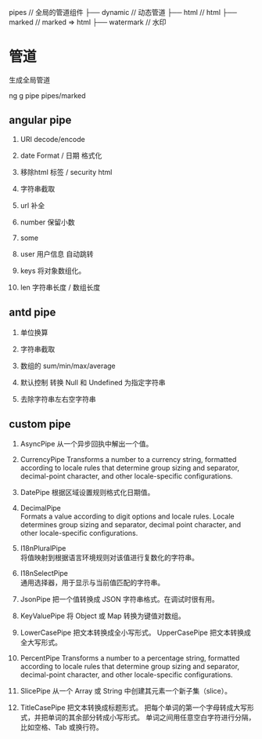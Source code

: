 pipes                  // 全局的管道组件
├── dynamic            // 动态管道
├── html               // html
├── marked             // marked => html
├── watermark          // 水印

   
# 管道


生成全局管道

ng g pipe pipes/marked

## angular pipe 

1. URI decode/encode

2. date Format / 日期 格式化

3. 移除html 标签 / security html

4. 字符串截取

5. url 补全

6. number 保留小数

7. some

8. user 用户信息 自动跳转

9. keys 将对象数组化。

10. len 字符串长度 / 数组长度


## antd pipe

1. 单位换算

2. 字符串截取

3. 数组的 sum/min/max/average

4. 默认控制  转换 Null 和 Undefined 为指定字符串

5. 去除字符串左右空字符串


## custom pipe

1. AsyncPipe 从一个异步回执中解出一个值。

2. CurrencyPipe Transforms a number to a currency string, formatted according to locale rules that determine group sizing and separator, decimal-point character, and other locale-specific configurations.

3. DatePipe	 根据区域设置规则格式化日期值。

4. DecimalPipe	
Formats a value according to digit options and locale rules. Locale determines group sizing and separator, decimal point character, and other locale-specific configurations.

5. I18nPluralPipe	
将值映射到根据语言环境规则对该值进行复数化的字符串。

6. I18nSelectPipe	
通用选择器，用于显示与当前值匹配的字符串。

7. JsonPipe	 把一个值转换成 JSON 字符串格式。在调试时很有用。

8. KeyValuePipe	 将 Object 或 Map 转换为键值对数组。

9. LowerCasePipe	 把文本转换成全小写形式。 UpperCasePipe	把文本转换成全大写形式。

10. PercentPipe	
Transforms a number to a percentage string, formatted according to locale rules that determine group sizing and separator, decimal-point character, and other locale-specific configurations.

11. SlicePipe 从一个 Array 或 String 中创建其元素一个新子集（slice）。

12. TitleCasePipe 把文本转换成标题形式。 把每个单词的第一个字母转成大写形式，并把单词的其余部分转成小写形式。 单词之间用任意空白字符进行分隔，比如空格、Tab 或换行符。






